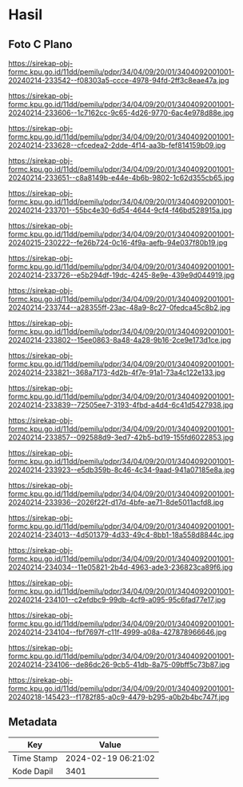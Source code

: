 # Hasil

## Foto C Plano

https://sirekap-obj-formc.kpu.go.id/11dd/pemilu/pdpr/34/04/09/20/01/3404092001001-20240214-233542--f08303a5-ccce-4978-94fd-2ff3c8eae47a.jpg

https://sirekap-obj-formc.kpu.go.id/11dd/pemilu/pdpr/34/04/09/20/01/3404092001001-20240214-233606--1c7162cc-9c65-4d26-9770-6ac4e978d88e.jpg

https://sirekap-obj-formc.kpu.go.id/11dd/pemilu/pdpr/34/04/09/20/01/3404092001001-20240214-233628--cfcedea2-2dde-4f14-aa3b-fef814159b09.jpg

https://sirekap-obj-formc.kpu.go.id/11dd/pemilu/pdpr/34/04/09/20/01/3404092001001-20240214-233651--c8a8149b-e44e-4b6b-9802-1c62d355cb65.jpg

https://sirekap-obj-formc.kpu.go.id/11dd/pemilu/pdpr/34/04/09/20/01/3404092001001-20240214-233701--55bc4e30-6d54-4644-9cf4-f46bd528915a.jpg

https://sirekap-obj-formc.kpu.go.id/11dd/pemilu/pdpr/34/04/09/20/01/3404092001001-20240215-230222--fe26b724-0c16-4f9a-aefb-94e037f80b19.jpg

https://sirekap-obj-formc.kpu.go.id/11dd/pemilu/pdpr/34/04/09/20/01/3404092001001-20240214-233726--e5b294df-19dc-4245-8e9e-439e9d044919.jpg

https://sirekap-obj-formc.kpu.go.id/11dd/pemilu/pdpr/34/04/09/20/01/3404092001001-20240214-233744--a28355ff-23ac-48a9-8c27-0fedca45c8b2.jpg

https://sirekap-obj-formc.kpu.go.id/11dd/pemilu/pdpr/34/04/09/20/01/3404092001001-20240214-233802--15ee0863-8a48-4a28-9b16-2ce9e173d1ce.jpg

https://sirekap-obj-formc.kpu.go.id/11dd/pemilu/pdpr/34/04/09/20/01/3404092001001-20240214-233821--368a7173-4d2b-4f7e-91a1-73a4c122e133.jpg

https://sirekap-obj-formc.kpu.go.id/11dd/pemilu/pdpr/34/04/09/20/01/3404092001001-20240214-233839--72505ee7-3193-4fbd-a4d4-6c41d5427938.jpg

https://sirekap-obj-formc.kpu.go.id/11dd/pemilu/pdpr/34/04/09/20/01/3404092001001-20240214-233857--092588d9-3ed7-42b5-bd19-155fd6022853.jpg

https://sirekap-obj-formc.kpu.go.id/11dd/pemilu/pdpr/34/04/09/20/01/3404092001001-20240214-233923--e5db359b-8c46-4c34-9aad-941a07185e8a.jpg

https://sirekap-obj-formc.kpu.go.id/11dd/pemilu/pdpr/34/04/09/20/01/3404092001001-20240214-233936--2026f22f-d17d-4bfe-ae71-8de5011acfd8.jpg

https://sirekap-obj-formc.kpu.go.id/11dd/pemilu/pdpr/34/04/09/20/01/3404092001001-20240214-234013--4d501379-4d33-49c4-8bb1-18a558d8844c.jpg

https://sirekap-obj-formc.kpu.go.id/11dd/pemilu/pdpr/34/04/09/20/01/3404092001001-20240214-234034--11e05821-2b4d-4963-ade3-236823ca89f6.jpg

https://sirekap-obj-formc.kpu.go.id/11dd/pemilu/pdpr/34/04/09/20/01/3404092001001-20240214-234101--c2efdbc9-99db-4cf9-a095-95c6fad77e17.jpg

https://sirekap-obj-formc.kpu.go.id/11dd/pemilu/pdpr/34/04/09/20/01/3404092001001-20240214-234104--fbf7697f-c11f-4999-a08a-427878966646.jpg

https://sirekap-obj-formc.kpu.go.id/11dd/pemilu/pdpr/34/04/09/20/01/3404092001001-20240214-234106--de86dc26-9cb5-41db-8a75-09bff5c73b87.jpg

https://sirekap-obj-formc.kpu.go.id/11dd/pemilu/pdpr/34/04/09/20/01/3404092001001-20240218-145423--f1782f85-a0c9-4479-b295-a0b2b4bc747f.jpg


## Metadata

| Key        | Value               |
| ---------- | ------------------- |
| Time Stamp | 2024-02-19 06:21:02 |
| Kode Dapil | 3401                |



